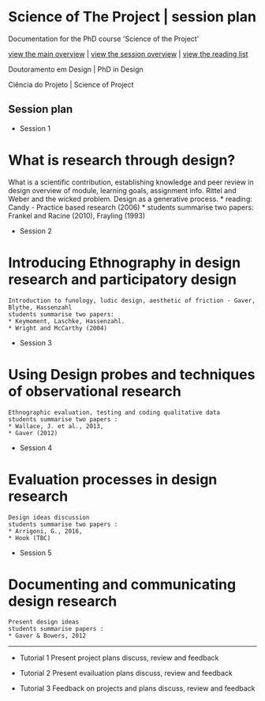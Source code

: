 # Science of The Project | session plan
Documentation for the PhD course 'Science of the Project'

[view the main overview](README.md) | 
[view the session overview](sessions.md) | 
[view the reading list](reading.md)


Doutoramento em Design | PhD in Design

Ciência do Projeto | Science of Project

Session plan
-------------------------------

* Session 1
# What is research through design?
 What is a scientific contribution, establishing knowledge and peer review in design
    overview of module, learning goals, assignment info. Rittel and Weber and the wicked problem. Design as a generative process. 
    * reading: Candy - Practice based research (2006)
    * students summarise two papers: Frankel and Racine (2010), Frayling (1993)

* Session 2
# Introducing Ethnography in design research and participatory design
    Introduction to funology, ludic design, aesthetic of friction - Gaver, Blythe, Hassenzahl
    students summarise two papers: 
    * Keymoment, Laschke, Hassenzahl. 
    * Wright and McCarthy (2004)

* Session 3
# Using Design probes and techniques of observational research
    Ethnographic evaluation, testing and coding qualitative data
    students summarise two papers : 
    * Wallace, J. et al., 2013,
    * Gaver (2012)

* Session 4
# Evaluation processes in design research
    Design ideas discussion 
    students summarise two papers :
    * Arrigoni, G., 2016, 
    * Hook (TBC)

* Session 5
# Documenting and communicating design research
    Present design ideas
    students summarise papers : 
    * Gaver & Bowers, 2012

-------------------------------

* Tutorial 1
Present project plans
    discuss, review and feedback

* Tutorial 2
Present evailuation plans
    discuss, review and feedback

* Tutorial 3
Feedback on projects and plans
    discuss, review and feedback